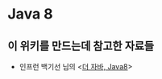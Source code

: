 # Java 8

## 이 위키를 만드는데 참고한 자료들&#x20;

* 인프런 백기선 님의 <[더 자바, Java8](https://www.inflearn.com/course/the-java-java8/dashboard)>
